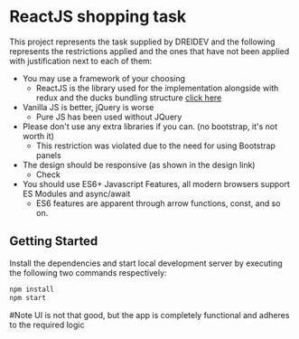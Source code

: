 # ReactJS shopping task

This project represents the task supplied by DREIDEV and the following represents the restrictions applied and the ones that have not been applied with justification next to each of them:
* You may use a framework of your choosing 
  * ReactJS is the library used for the implementation alongside with redux and the ducks bundling structure [click here](https://github.com/erikras/ducks-modular-redux)
* Vanilla JS is better, jQuery is worse
  * Pure JS has been used without JQuery
* Please don't use any extra libraries if you can. (no bootstrap, it's not worth it)
  * This restriction was violated due to the need for using Bootstrap panels
* The design should be responsive (as shown in the design link)
  * Check 
* You should use ES6+ Javascript Features, all modern browsers support ES Modules and async/await
  * ES6 features are apparent through arrow functions, const, and so on.
  
## Getting Started

Install the dependencies and start local development server by executing the following two commands respectively:


```sh
npm install 
npm start
```

#Note
UI is not that good, but the app is completely functional and adheres to the required logic
